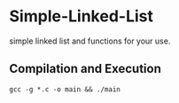 # Simple-Linked-List
simple linked list and functions for your use.

## Compilation and Execution

````
gcc -g *.c -o main && ./main 
`````
